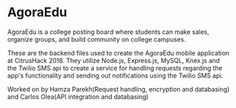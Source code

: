# AgoraEdu
AgoraEdu is a college posting board where students can make sales, organize groups, and build community on college campuses.

These are the backend files used to create the AgoraEdu mobile application at CitrusHack 2018. 
They utilize Node.js, Express.js, MySQL, Knex.js and the Twilio SMS api to create a service for handling requests regarding
the app's functionality and sending out notifications using the Twilio SMS api.

Worked on by Hamza Parekh(Request handling, encryption and databasing) and Carlos Olea(API integration and databasing)
